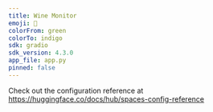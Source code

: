 ```yaml
---
title: Wine Monitor
emoji: 🦀
colorFrom: green
colorTo: indigo
sdk: gradio
sdk_version: 4.3.0
app_file: app.py
pinned: false
---
```


Check out the configuration reference at https://huggingface.co/docs/hub/spaces-config-reference
